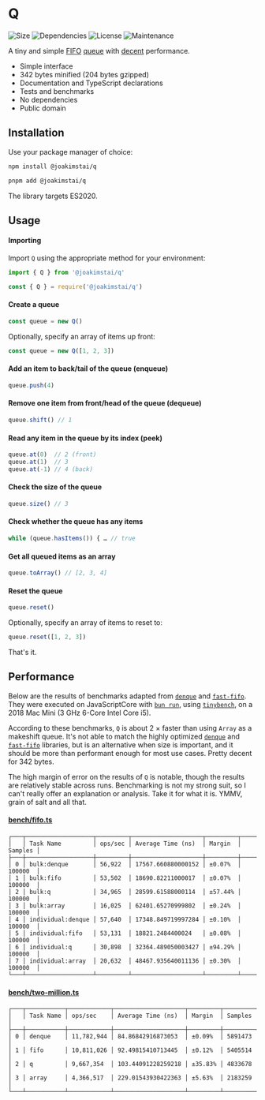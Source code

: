 # Q

![Size](https://img.shields.io/badge/size-342_B-blue)
![Dependencies](https://img.shields.io/badge/dependencies-none-green)
![License](https://img.shields.io/badge/license-public_domain-green)
![Maintenance](https://img.shields.io/badge/maintained-yes-green)

A tiny and simple [FIFO](https://en.wikipedia.org/wiki/FIFO_(computing_and_electronics)) [queue](https://en.wikipedia.org/wiki/Queue_(abstract_data_type)) with [decent](#performance) performance.

- Simple interface
- 342 bytes minified (204 bytes gzipped)
- Documentation and TypeScript declarations
- Tests and benchmarks
- No dependencies
- Public domain


## Installation

Use your package manager of choice:

```sh
npm install @joakimstai/q
```

```sh
pnpm add @joakimstai/q
```

The library targets ES2020.

## Usage

#### Importing

Import `Q` using the appropriate method for your environment:

```js
import { Q } from '@joakimstai/q'
```

```js
const { Q } = require('@joakimstai/q')
```

#### Create a queue

```js
const queue = new Q()
```

Optionally, specify an array of items up front:

```js
const queue = new Q([1, 2, 3])
```

#### Add an item to back/tail of the queue (enqueue)

```js
queue.push(4)
```

#### Remove one item from front/head of the queue (dequeue)

```js
queue.shift() // 1
```

#### Read any item in the queue by its index (peek)

```js
queue.at(0)  // 2 (front)
queue.at(1)  // 3
queue.at(-1) // 4 (back)
```

#### Check the size of the queue

```js
queue.size() // 3
```

#### Check whether the queue has any items

```js
while (queue.hasItems()) { … // true
```

#### Get all queued items as an array

```js
queue.toArray() // [2, 3, 4]
```

#### Reset the queue

```js
queue.reset()
```

Optionally, specify an array of items to reset to:

```js
queue.reset([1, 2, 3])
```

That's it.


## Performance

Below are the results of benchmarks adapted from [`denque`](https://github.com/invertase/denque/) and [`fast-fifo`](https://github.com/mafintosh/fast-fifo). They were executed on JavaScriptCore with [`bun run`](https://bun.sh/docs/cli/run), using [`tinybench`](https://github.com/tinylibs/tinybench/), on a 2018 Mac Mini (3 GHz 6-Core Intel Core i5).

According to these benchmarks, `Q` is about 2 × faster than using `Array` as a makeshift queue. It's not able to match the highly optimized [`denque`](https://github.com/invertase/denque/) and [`fast-fifo`](https://github.com/mafintosh/fast-fifo) libraries, but is an alternative when size is important, and it should be more than performant enough for most use cases. Pretty decent for 342 bytes.

The high margin of error on the results of `Q` is notable, though the results are relatively stable across runs. Benchmarking is not my strong suit, so I can't really offer an explanation or analysis. Take it for what it is. YMMV, grain of salt and all that.

#### [bench/fifo.ts](bench/fifo.ts)

```
┌───┬───────────────────┬─────────┬────────────────────┬─────────┬─────────┐
│   │ Task Name         │ ops/sec │ Average Time (ns)  │ Margin  │ Samples │
├───┼───────────────────┼─────────┼────────────────────┼─────────┼─────────┤
│ 0 │ bulk:denque       │ 56,922  │ 17567.660880000152 │ ±0.07%  │ 100000  │
│ 1 │ bulk:fifo         │ 53,502  │ 18690.82211000017  │ ±0.07%  │ 100000  │
│ 2 │ bulk:q            │ 34,965  │ 28599.61588000114  │ ±57.44% │ 100000  │
│ 3 │ bulk:array        │ 16,025  │ 62401.65270999802  │ ±0.24%  │ 100000  │
│ 4 │ individual:denque │ 57,640  │ 17348.849719997284 │ ±0.10%  │ 100000  │
│ 5 │ individual:fifo   │ 53,131  │ 18821.2484400024   │ ±0.08%  │ 100000  │
│ 6 │ individual:q      │ 30,898  │ 32364.489050003427 │ ±94.29% │ 100000  │
│ 7 │ individual:array  │ 20,632  │ 48467.935640011136 │ ±0.30%  │ 100000  │
└───┴───────────────────┴─────────┴────────────────────┴─────────┴─────────┘
```

#### [bench/two-million.ts](bench/two-million.ts)

```
┌───┬───────────┬────────────┬────────────────────┬─────────┬─────────┐
│   │ Task Name │ ops/sec    │ Average Time (ns)  │ Margin  │ Samples │
├───┼───────────┼────────────┼────────────────────┼─────────┼─────────┤
│ 0 │ denque    │ 11,782,944 │ 84.86842916873053  │ ±0.09%  │ 5891473 │
│ 1 │ fifo      │ 10,811,026 │ 92.49815410713445  │ ±0.12%  │ 5405514 │
│ 2 │ q         │ 9,667,354  │ 103.44091228259218 │ ±35.83% │ 4833678 │
│ 3 │ array     │ 4,366,517  │ 229.01543930422363 │ ±5.63%  │ 2183259 │
└───┴───────────┴────────────┴────────────────────┴─────────┴─────────┘
```
